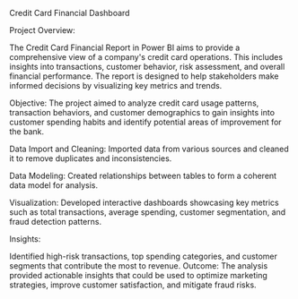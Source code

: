Credit Card Financial Dashboard

Project Overview:

The Credit Card Financial Report in Power BI aims to provide a comprehensive view of a company's credit card operations. This includes insights into transactions, customer behavior, risk assessment, and overall financial performance. The report is designed to help stakeholders make informed decisions by visualizing key metrics and trends.

Objective: 
The project aimed to analyze credit card usage patterns, transaction behaviors, and customer demographics to gain insights into customer spending habits and identify potential areas of improvement for the bank.


Data Import and Cleaning: 
Imported data from various sources and cleaned it to remove duplicates and inconsistencies.

Data Modeling: 
Created relationships between tables to form a coherent data model for analysis.

Visualization: 
Developed interactive dashboards showcasing key metrics such as total transactions, average spending, customer segmentation, and fraud detection patterns.

Insights: 

Identified high-risk transactions, top spending categories, and customer segments that contribute the most to revenue.
Outcome: The analysis provided actionable insights that could be used to optimize marketing strategies, improve customer satisfaction, and mitigate fraud risks.

